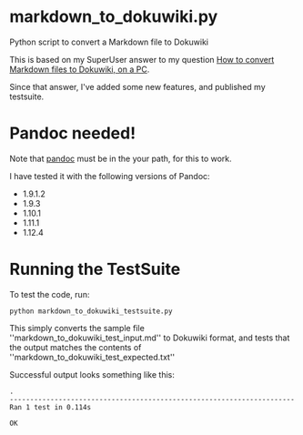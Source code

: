 markdown_to_dokuwiki.py
=======================

Python script to convert a Markdown file to Dokuwiki

This is based on my SuperUser answer to my question [How to convert Markdown files to Dokuwiki, on a PC](http://superuser.com/questions/402097/how-to-convert-markdown-files-to-dokuwiki-on-a-pc).

Since that answer, I've added some new features, and published my testsuite.

Pandoc needed!
================

Note that [pandoc](https://github.com/jgm/pandoc) must be in the your path, for this to work.

I have tested it with the following versions of Pandoc:

* 1.9.1.2
* 1.9.3
* 1.10.1
* 1.11.1
* 1.12.4

Running the TestSuite
=====================

To test the code, run:

    python markdown_to_dokuwiki_testsuite.py

This simply converts the sample file ''markdown_to_dokuwiki_test_input.md'' to Dokuwiki format, 
and tests that the output matches the contents of ''markdown_to_dokuwiki_test_expected.txt''

Successful output looks something like this:

    .
    ----------------------------------------------------------------------
    Ran 1 test in 0.114s
    
    OK
